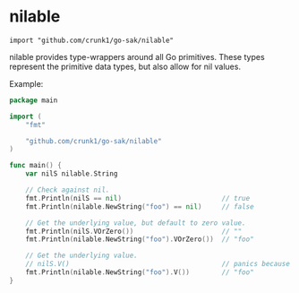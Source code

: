 # nilable
`import "github.com/crunk1/go-sak/nilable"`

nilable provides type-wrappers around all Go primitives. These types represent
the primitive data types, but also allow for nil values.
 
Example:
```go
package main

import (
    "fmt"

    "github.com/crunk1/go-sak/nilable"
)

func main() {
	var nilS nilable.String

	// Check against nil.
	fmt.Println(nilS == nil)                         // true
	fmt.Println(nilable.NewString("foo") == nil)     // false

	// Get the underlying value, but default to zero value.
	fmt.Println(nilS.VOrZero())                      // ""
	fmt.Println(nilable.NewString("foo").VOrZero())  // "foo"

	// Get the underlying value.
	// nilS.V()                                      // panics because nilS is nil.
	fmt.Println(nilable.NewString("foo").V())        // "foo"
}
```